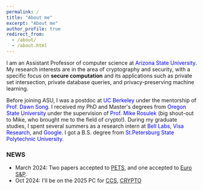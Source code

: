 ```yaml
---
permalink: /
title: "About me"
excerpt: "About me"
author_profile: true
redirect_from: 
  - /about/
  - /about.html
---
```


I am an Assistant Professor of computer science at <a href="https://isearch.asu.edu/profile/3720292" style="color:blue; text-decoration: none"> Arizona State University</a>. My research interests are in the area of cryptography and security, with a specific focus on <b>secure computation</b> and its applications such as private set intersection, private database queries, and privacy-preserving machine learning.

Before  joining  ASU,  I was a postdoc at <a href="https://berkeley.edu/" style="color:blue; text-decoration: none"> UC Berkeley</a>  under the mentorship of <a href="https://people.eecs.berkeley.edu/~dawnsong/" style="color:blue; text-decoration: none">Prof. Dawn Song</a>. I received my PhD and Master's degrees from <a href="http://oregonstate.edu/" style="color:blue; text-decoration: none">Oregon State University</a> under the supervision of <a href="http://web.engr.oregonstate.edu/~rosulekm/" target="_blank" style="color:blue; text-decoration: none">Prof. Mike Rosulek</a> (big shout-out to Mike, who brought me to the field of crypto!). During my graduate studies, I spent several summers as a research intern at  <a href="https://www.bell-labs.com/" style="color:blue; text-decoration: none">Bell Labs</a>, <a href="https://usa.visa.com/about-visa/visa-research.html" style="color:blue; text-decoration: none">Visa Research</a>, and <a href="https://research.google/teams/brain/" style="color:blue; text-decoration: none">Google</a>. I got a B.S. degree from <a href="http://english.spbstu.ru" style="color:blue; text-decoration: none">St.Petersburg State Polytechnic University</a>.

<!-- I am looking for motivated students of all levels to join my group! If you are interested, please click  <a href="https://nitrieu.github.io/position" style="color:blue; text-decoration: none"><b>here</b></a> for more information.  -->


<h3> NEWS </h3>
  <ul>
      <li> March 2024: Two papers accepted to <a href="https://petsymposium.org/popets/2025/" > PETS<a/>, and one accepted to <a href="https://eurosp2025.ieee-security.org/" >Euro S&P<a/>.</li>    
   <li> Oct 2024: I'll be on the 2025 PC for <a href="https://www.sigsac.org/ccs/CCS2025/call-for-papers.html" >
CCS</a>, <a href="https://crypto.iacr.org/2025" >
CRYPTO</a> </li>
    </ul>
